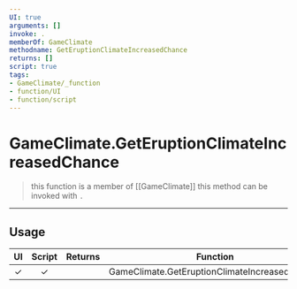 ```yaml
---
UI: true
arguments: []
invoke: .
memberOf: GameClimate
methodname: GetEruptionClimateIncreasedChance
returns: []
script: true
tags:
- GameClimate/_function
- function/UI
- function/script
---
```

# GameClimate.GetEruptionClimateIncreasedChance
> this function is a member of [[GameClimate]]
> this method can be invoked with `.`
-----
## Usage
|  UI | Script | Returns | Function | Arguments |
|:---:|:------:|-------:|:--------:|:---------|
|✓|✓||GameClimate.GetEruptionClimateIncreasedChance||
